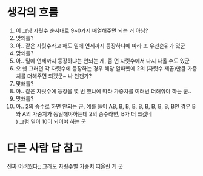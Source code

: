 # 생각의 흐름
1. 어 그냥 자릿수 순서대로 9~0가지 배열해주면 되는 거 아님?
2. 맞왜틀?
3. 아.. 같은 자릿수라고 해도 밑에 언제까지 등장하냐에 따라 또 우선순위가 있군
4. 맞왜틀?
5. 아.. 밑에 언제까지 등장하냐는 안되는 게, 좀 먼 자릿수에서 다시 나올 수도 있군
6. 오 쉣 그러면 각 자릿수에 등장하는 경우 해당 알파벳에 2의 (자릿수 제곱)만큼 가중치를 더해주면 되겠군~ 나 천잰가?
7. 맞왜틀?
8. 아.. 같은 자릿수에 등장을 몇 번 했냐에 따라 가중치를 여러번 더해줘야 하는 군..
9. 맞왜틀?
10. 아.. 2의 승수로 하면 안되는 군, 예를 들어 AB, B, B, B, B, B, B, B, B, B인 경우 B와 A의 가중치가 동일해야하는데 2의 승수라면, B가 더 크겠네<br>)
그럼 밑이 10이 되어야 하는 군

# 다른 사람 답 참고


진짜 어려웠다;; 그래도 자릿수별 가중치 떠올린 게 굿
